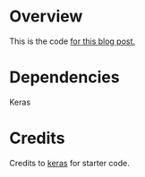 # Overview
This is the code [for this blog post.](https://aiaspirant.com/custom-callbacks-in-keras/)

# Dependencies
Keras

# Credits
Credits to [keras](https://github.com/keras-team/keras/blob/master/examples/mnist_cnn.py) for starter code.


